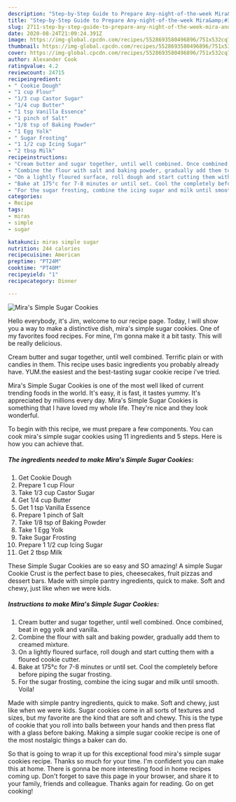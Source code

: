 ```yaml
---
description: "Step-by-Step Guide to Prepare Any-night-of-the-week Mira&amp;#39;s Simple Sugar Cookies"
title: "Step-by-Step Guide to Prepare Any-night-of-the-week Mira&amp;#39;s Simple Sugar Cookies"
slug: 2711-step-by-step-guide-to-prepare-any-night-of-the-week-mira-and-39-s-simple-sugar-cookies
date: 2020-08-24T21:09:24.391Z
image: https://img-global.cpcdn.com/recipes/5528693580496896/751x532cq70/miras-simple-sugar-cookies-recipe-main-photo.jpg
thumbnail: https://img-global.cpcdn.com/recipes/5528693580496896/751x532cq70/miras-simple-sugar-cookies-recipe-main-photo.jpg
cover: https://img-global.cpcdn.com/recipes/5528693580496896/751x532cq70/miras-simple-sugar-cookies-recipe-main-photo.jpg
author: Alexander Cook
ratingvalue: 4.2
reviewcount: 24715
recipeingredient:
- " Cookie Dough"
- "1 cup Flour"
- "1/3 cup Castor Sugar"
- "1/4 cup Butter"
- "1 tsp Vanilla Essence"
- "1 pinch of Salt"
- "1/8 tsp of Baking Powder"
- "1 Egg Yolk"
- " Sugar Frosting"
- "1 1/2 cup Icing Sugar"
- "2 tbsp Milk"
recipeinstructions:
- "Cream butter and sugar together, until well combined. Once combined, beat in egg yolk and vanilla."
- "Combine the flour with salt and baking powder, gradually add them to creamed mixture."
- "On a lightly floured surface, roll dough and start cutting them with a floured cookie cutter."
- "Bake at 175°c for 7-8 minutes or until set. Cool the completely before before piping the sugar frosting."
- "For the sugar frosting, combine the icing sugar and milk until smooth. Voila!"
categories:
- Recipe
tags:
- miras
- simple
- sugar

katakunci: miras simple sugar 
nutrition: 244 calories
recipecuisine: American
preptime: "PT24M"
cooktime: "PT40M"
recipeyield: "1"
recipecategory: Dinner

---
```



![Mira&#39;s Simple Sugar Cookies](https://img-global.cpcdn.com/recipes/5528693580496896/751x532cq70/miras-simple-sugar-cookies-recipe-main-photo.jpg)

Hello everybody, it's Jim, welcome to our recipe page. Today, I will show you a way to make a distinctive dish, mira&#39;s simple sugar cookies. One of my favorites food recipes. For mine, I'm gonna make it a bit tasty. This will be really delicious.

Cream butter and sugar together, until well combined. Terrific plain or with candies in them. This recipe uses basic ingredients you probably already have. YUM.the easiest and the best-tasting sugar cookie recipe i&#39;ve tried.

Mira&#39;s Simple Sugar Cookies is one of the most well liked of current trending foods in the world. It's easy, it is fast, it tastes yummy. It's appreciated by millions every day. Mira&#39;s Simple Sugar Cookies is something that I have loved my whole life. They're nice and they look wonderful.


To begin with this recipe, we must prepare a few components. You can cook mira&#39;s simple sugar cookies using 11 ingredients and 5 steps. Here is how you can achieve that.

<!--inarticleads1-->

##### The ingredients needed to make Mira&#39;s Simple Sugar Cookies:

1. Get  Cookie Dough
1. Prepare 1 cup Flour
1. Take 1/3 cup Castor Sugar
1. Get 1/4 cup Butter
1. Get 1 tsp Vanilla Essence
1. Prepare 1 pinch of Salt
1. Take 1/8 tsp of Baking Powder
1. Take 1 Egg Yolk
1. Take  Sugar Frosting
1. Prepare 1 1/2 cup Icing Sugar
1. Get 2 tbsp Milk


These Simple Sugar Cookies are so easy and SO amazing! A simple Sugar Cookie Crust is the perfect base to pies, cheesecakes, fruit pizzas and dessert bars. Made with simple pantry ingredients, quick to make. Soft and chewy, just like when we were kids. 

<!--inarticleads2-->

##### Instructions to make Mira&#39;s Simple Sugar Cookies:

1. Cream butter and sugar together, until well combined. Once combined, beat in egg yolk and vanilla.
1. Combine the flour with salt and baking powder, gradually add them to creamed mixture.
1. On a lightly floured surface, roll dough and start cutting them with a floured cookie cutter.
1. Bake at 175°c for 7-8 minutes or until set. Cool the completely before before piping the sugar frosting.
1. For the sugar frosting, combine the icing sugar and milk until smooth. Voila!


Made with simple pantry ingredients, quick to make. Soft and chewy, just like when we were kids. Sugar cookies come in all sorts of textures and sizes, but my favorite are the kind that are soft and chewy. This is the type of cookie that you roll into balls between your hands and then press flat with a glass before baking. Making a simple sugar cookie recipe is one of the most nostalgic things a baker can do. 

So that is going to wrap it up for this exceptional food mira&#39;s simple sugar cookies recipe. Thanks so much for your time. I'm confident you can make this at home. There is gonna be more interesting food in home recipes coming up. Don't forget to save this page in your browser, and share it to your family, friends and colleague. Thanks again for reading. Go on get cooking!
